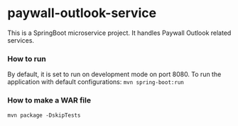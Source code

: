 # paywall-outlook-service
This is a SpringBoot microservice project. It handles Paywall Outlook related services.

### How to run
By default, it is set to run on development mode on port 8080.
To run the application with default configurations:
``` mvn spring-boot:run ```

### How to make a WAR file
``` mvn package -DskipTests ```
